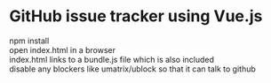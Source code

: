 # GitHub issue tracker using Vue.js

npm install  
open index.html in a browser  
index.html links to a bundle.js file which is also included  
disable any blockers like umatrix/ublock so that it can talk to github  
